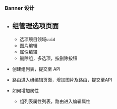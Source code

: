 ### Banner 设计

- 组管理选项页面
  --------------


  - 选项项目领域`uuid`
  - 图片编辑
  - 属性编辑
  - 删除组，多选项，按删除按钮
- 创建组列表，提交至 API
- 路由进入组编辑页面，增加图片及路由，提交至API
- 如何增加属性

  - 组列表属性列表，路由进入编辑属性
